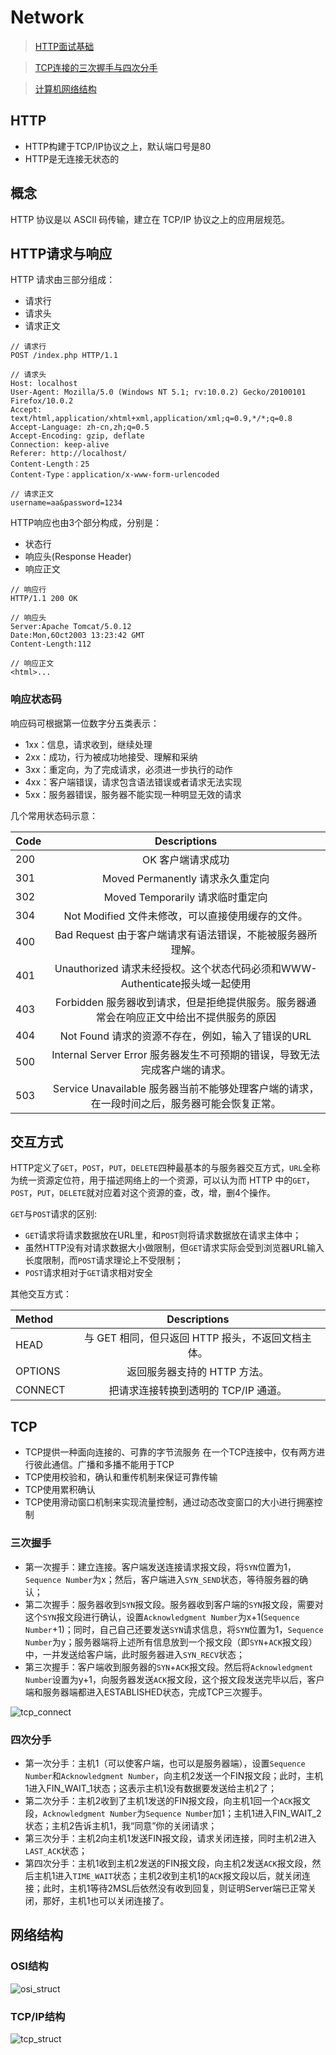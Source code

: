 # Network

> [HTTP面试基础](https://hit-alibaba.github.io/interview/basic/network/HTTP.html)

> [TCP连接的三次握手与四次分手](http://www.jellythink.com/archives/705)

> [计算机网络结构](http://www.jianshu.com/p/4b9d43c0571a)

## HTTP

- HTTP构建于TCP/IP协议之上，默认端口号是80
- HTTP是无连接无状态的

## 概念

HTTP 协议是以 ASCII 码传输，建立在 TCP/IP 协议之上的应用层规范。

## HTTP请求与响应

HTTP 请求由三部分组成：
- 请求行
- 请求头
- 请求正文

```
// 请求行
POST /index.php HTTP/1.1

// 请求头
Host: localhost
User-Agent: Mozilla/5.0 (Windows NT 5.1; rv:10.0.2) Gecko/20100101 Firefox/10.0.2
Accept: text/html,application/xhtml+xml,application/xml;q=0.9,*/*;q=0.8
Accept-Language: zh-cn,zh;q=0.5
Accept-Encoding: gzip, deflate
Connection: keep-alive
Referer: http://localhost/
Content-Length：25
Content-Type：application/x-www-form-urlencoded

// 请求正文
username=aa&password=1234
```

HTTP响应也由3个部分构成，分别是：
- 状态行
- 响应头(Response Header)
- 响应正文

```
// 响应行
HTTP/1.1 200 OK

// 响应头
Server:Apache Tomcat/5.0.12
Date:Mon,6Oct2003 13:23:42 GMT
Content-Length:112

// 响应正文
<html>...

```

### 响应状态码

响应码可根据第一位数字分五类表示：

- 1xx：信息，请求收到，继续处理
- 2xx：成功，行为被成功地接受、理解和采纳
- 3xx：重定向，为了完成请求，必须进一步执行的动作
- 4xx：客户端错误，请求包含语法错误或者请求无法实现
- 5xx：服务器错误，服务器不能实现一种明显无效的请求

几个常用状态码示意：

Code |    Descriptions
:----------- | :-------------:
200 | OK 客户端请求成功
301 | Moved Permanently 请求永久重定向
302 | Moved Temporarily 请求临时重定向
304 |Not Modified 文件未修改，可以直接使用缓存的文件。
400 | Bad Request 由于客户端请求有语法错误，不能被服务器所理解。
401 | Unauthorized 请求未经授权。这个状态代码必须和WWW-Authenticate报头域一起使用
403 | Forbidden 服务器收到请求，但是拒绝提供服务。服务器通常会在响应正文中给出不提供服务的原因
404 | Not Found 请求的资源不存在，例如，输入了错误的URL
500 | Internal Server Error 服务器发生不可预期的错误，导致无法完成客户端的请求。
503 | Service Unavailable 服务器当前不能够处理客户端的请求，在一段时间之后，服务器可能会恢复正常。

## 交互方式

HTTP定义了`GET`，`POST`，`PUT`，`DELETE`四种最基本的与服务器交互方式，`URL`全称为统一资源定位符，用于描述网络上的一个资源，可以认为而 HTTP 中的`GET`，`POST`，`PUT`，`DELETE`就对应着对这个资源的查，改，增，删4个操作。

`GET`与`POST`请求的区别:
- `GET`请求将请求数据放在URL里，和`POST`则将请求数据放在请求主体中；
- 虽然HTTP没有对请求数据大小做限制，但`GET`请求实际会受到浏览器URL输入长度限制，而`POST`请求理论上不受限制；
- `POST`请求相对于`GET`请求相对安全

其他交互方式：

Method |  Descriptions
:----------- | :-------------:
HEAD |	与 GET 相同，但只返回 HTTP 报头，不返回文档主体。
OPTIONS |	返回服务器支持的 HTTP 方法。
CONNECT |	把请求连接转换到透明的 TCP/IP 通道。

## TCP

- TCP提供一种面向连接的、可靠的字节流服务
在一个TCP连接中，仅有两方进行彼此通信。广播和多播不能用于TCP
- TCP使用校验和，确认和重传机制来保证可靠传输
- TCP使用累积确认
- TCP使用滑动窗口机制来实现流量控制，通过动态改变窗口的大小进行拥塞控制

### 三次握手

- 第一次握手：建立连接。客户端发送连接请求报文段，将`SYN`位置为1，`Sequence Number`为x；然后，客户端进入`SYN_SEND`状态，等待服务器的确认；
- 第二次握手：服务器收到`SYN`报文段。服务器收到客户端的`SYN`报文段，需要对这个`SYN`报文段进行确认，设置`Acknowledgment Number`为x+1(`Sequence Number`+1)；同时，自己自己还要发送`SYN`请求信息，将`SYN`位置为1，`Sequence Number`为y；服务器端将上述所有信息放到一个报文段（即`SYN`+`ACK`报文段）中，一并发送给客户端，此时服务器进入`SYN_RECV`状态；
- 第三次握手：客户端收到服务器的`SYN`+`ACK`报文段。然后将`Acknowledgment Number`设置为y+1，向服务器发送`ACK`报文段，这个报文段发送完毕以后，客户端和服务器端都进入ESTABLISHED状态，完成TCP三次握手。

![tcp_connect](../IMG/tcp_connect.png)

### 四次分手

- 第一次分手：主机1（可以使客户端，也可以是服务器端），设置`Sequence Number`和`Acknowledgment Number`，向主机2发送一个FIN报文段；此时，主机1进入FIN_WAIT_1状态；这表示主机1没有数据要发送给主机2了；
- 第二次分手：主机2收到了主机1发送的FIN报文段，向主机1回一个`ACK`报文段，`Acknowledgment Number`为`Sequence Number`加1；主机1进入FIN_WAIT_2状态；主机2告诉主机1，我“同意”你的关闭请求；
- 第三次分手：主机2向主机1发送FIN报文段，请求关闭连接，同时主机2进入`LAST_ACK`状态；
- 第四次分手：主机1收到主机2发送的FIN报文段，向主机2发送`ACK`报文段，然后主机1进入`TIME_WAIT`状态；主机2收到主机1的`ACK`报文段以后，就关闭连接；此时，主机1等待2MSL后依然没有收到回复，则证明Server端已正常关闭，那好，主机1也可以关闭连接了。

## 网络结构

### OSI结构

![osi_struct](../IMG/osi_struct.png)

### TCP/IP结构

![tcp_struct](../IMG/tcp_struct.png)

